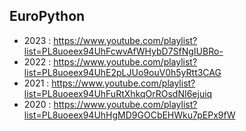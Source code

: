 ## EuroPython
- 2023 : https://www.youtube.com/playlist?list=PL8uoeex94UhFcwvAfWHybD7SfNgIUBRo-
- 2022 : https://www.youtube.com/playlist?list=PL8uoeex94UhE2pLJUo9ouV0h5yRtt3CAG
- 2021 : https://www.youtube.com/playlist?list=PL8uoeex94UhFuRtXhkqOrROsdNI6ejuiq
- 2020 : https://www.youtube.com/playlist?list=PL8uoeex94UhHgMD9GOCbEHWku7pEPx9fW
